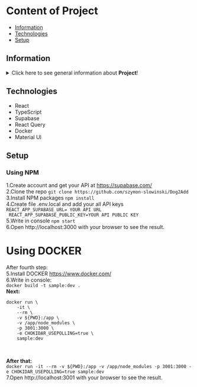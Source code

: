 # Content of Project
* [Information](#information)
* [Technologies](#technologies)
* [Setup](#setup)


## Information
<details>
<summary>Click here to see general information about <b>Project</b>!</summary>
<b>iCARED</b>. Website application dedicated to managing cars. Users can add their car fleet. The application allows booking a car at a convenient and available time. Intuitive interface shows which car is free or rented. All events can be found in the Calendar, where current information about booked vehicles are shown.
</details>

## Technologies
<ul> 
<li>React</li>
<li>TypeScript</li>
<li>Supabase</li>
<li>React Query</li>
<li>Docker</li>
<li>Material UI</li>
</ul>

## Setup

### Using NPM
1.Create account and get your API at https://supabase.com/ <br/>
2.Clone the repo
```git clone https://github.com/szymon-slowinski/Dog2Add```
3.Install NPM packages ```npm install```<br/>
4.Create file .env.local and add your all API keys <br/> ```REACT_APP_SUPABASE_URL= YOUR API URL```<br/>
 ``` REACT_APP_SUPABASE_PUBLIC_KEY=YOUR API PUBLIC KEY```<br/>
5.Write in console ```npm start```<br/>
6.Open http://localhost:3000 with your browser to see the result.

# Using DOCKER
After fourth step:<br/>
5.Install DOCKER https://www.docker.com/ <br/>
6.Write in console:<br/>
``` docker build -t sample:dev . ```<br/>
**Next:**
``` 
docker run \
    -it \
    --rm \
    -v ${PWD}:/app \
    -v /app/node_modules \
    -p 3001:3000 \
    -e CHOKIDAR_USEPOLLING=true \
    sample:dev 
 ```
 <br/>
 
**After that:**<br/>
``` docker run -it --rm -v ${PWD}:/app -v /app/node_modules -p 3001:3000 -e CHOKIDAR_USEPOLLING=true sample:dev ```<br/>
7.Open http://localhost:3001 with your browser to see the result.
